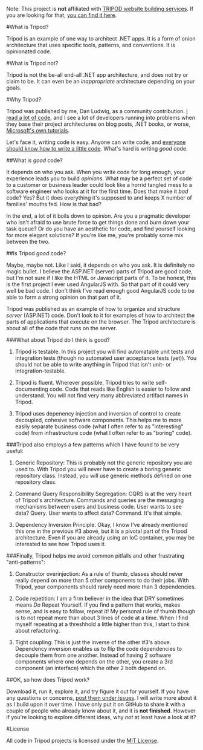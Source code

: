Note: This project is **not** affiliated with  [TRIPOD website building services](http://www.tripod.lycos.com/). If you are looking for that, [you can find it here](http://www.tripod.lycos.com/).

#What is Tripod?

Tripod is an example of one way to architect .NET apps. It is a form of onion architecture that uses specific tools, patterns, and conventions. It is opinionated code.

#What is Tripod not?

Tripod is not the be-all end-all .NET app architecture, and does not try or claim to be. It can even be an *inappropriate* architecture depending on your goals.

#Why Tripod?

Tripod was published by me, Dan Ludwig, as a community contribution. [I read a lot of code](http://stackoverflow.com/users/304832/danludwig), and I see a lot of developers running into problems when they base their project architectures on blog posts, .NET books, or worse, [Microsoft's own tutorials](http://www.asp.net/get-started/).

Let's face it, writing code is easy. Anyone can write code, and [everyone should know how to write a little code](http://code.org/). What's hard is writing *good* code.

##What is *good* code?

It depends on who you ask. When you write code for long enough, your experience leads you to build *opinions*. What may be a perfect set of code to a customer or business leader could look like a horrid tangled mess to a software engineer who looks at it for the first time. Does that make it *bad* code? Yes? But it does everything it's supposed to and keeps X number of families' mouths fed. How is that bad?

In the end, a lot of it boils down to *opinion*. Are you a pragmatic developer who isn't afraid to use brute force to get things done and burn down your task queue? Or do you have an aesthetic for code, and find yourself looking for more elegant solutions? If you're like me, you're probably some mix between the two.

##Is Tripod *good* code?

Maybe, maybe not. Like I said, it depends on who you ask. It is definitely no magic bullet. I believe the ASP.NET (server) parts of Tripod are good code, but I'm not sure if I like the HTML or Javascript parts of it. To be honest, this is the first project I ever used AngularJS with. So that part of it could very well be bad code. I don't think I've read enough good AngularJS code to be able to form a strong opinion on that part of it.

Tripod was published as an example of how to organize and structure *server* (ASP.NET) code. Don't look to it for examples of how to architect the parts of applications that execute on the browser. The Tripod architecture is about all of the code that runs on the server.

###What about Tripod do I think is good?

1. Tripod is testable. In this project you will find automatable unit tests and integration tests (though no automated user acceptance tests (yet)). You should not be able to write anything in Tripod that isn't unit- or integration-testable.

2. Tripod is fluent. Wherever possible, Tripod tries to write self-documenting code. Code that reads like English is easier to follow and understand. You will not find very many abbreviated artifact names in Tripod.

3. Tripod uses depenency injection and inversion of control to create decoupled, cohesive software components. This helps me to more easily separate business code (what I often refer to as "interesting" code) from infrastructure code (what I often refer to as "boring" code).


###Tripod also employs a few patterns which I have found to be very useful:

1. Generic Repository: This is probably not the generic repository you are used to. With Tripod you will never have to create a boring generic repository class. Instead, you will use generic methods defined on one repository class.

2. Command Query Responsibility Segregation: CQRS is at the very heart of Tripod's architecture. Commands and queries are the messaging mechanisms between users and business code. User wants to see data? Query. User wants to affect data? Command. It's that simple.

3. Dependency Inversion Principle. Okay, I know I've already mentioned this one in the previous #3 above, but it is a pivotal part of the Tripod architecture. Even if you are already using an IoC container, you may be interested to see how Tripod uses it.

###Finally, Tripod helps me avoid common pitfalls and other frustrating "anti-patterns":

1. Constructor overinjection: As a rule of thumb, classes should never really depend on more than 5 other components to do their jobs. With Tripod, your components should rarely need more than 3 dependencies.

2. Code repetition: I am a firm believer in the idea that DRY sometimes means *Do* Repeat Yourself. If you find a pattern that works, makes sense, and is easy to follow, repeat it! My personal rule of thumb though is to not repeat more than about 3 lines of code at a time. When I find myself repeating at a threshhold a little higher than this, I start to think about refactoring.

3. Tight coupling: This is just the inverse of the other #3's above. Dependency inversion enables us to flip the code dependencies to decouple them from one another. Instead of having 2 software components where one depends on the other, you create a 3rd component (an interface) which the other 2 both depend on.

##OK, so how does Tripod work?

Download it, run it, explore it, and try figure it out for yourself. If you have any questions or concerns, [post them under issues](https://github.com/danludwig/tripod/issues/). I will write more about it as I build upon it over time. I have only put it on GitHub to share it with a couple of people who already know about it, and it is **not finished**. However if you're looking to explore different ideas, why *not* at least have a look at it?

#License

All code in Tripod projects is licensed under the [MIT License](http://opensource.org/licenses/MIT).
